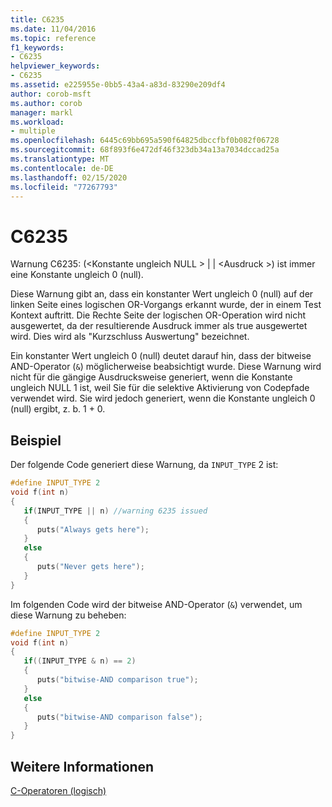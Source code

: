 ```yaml
---
title: C6235
ms.date: 11/04/2016
ms.topic: reference
f1_keywords:
- C6235
helpviewer_keywords:
- C6235
ms.assetid: e225955e-0bb5-43a4-a83d-83290e209df4
author: corob-msft
ms.author: corob
manager: markl
ms.workload:
- multiple
ms.openlocfilehash: 6445c69bb695a590f64825dbccfbf0b082f06728
ms.sourcegitcommit: 68f893f6e472df46f323db34a13a7034dccad25a
ms.translationtype: MT
ms.contentlocale: de-DE
ms.lasthandoff: 02/15/2020
ms.locfileid: "77267793"
---
```

# <a name="c6235"></a>C6235
Warnung C6235: (\<Konstante ungleich NULL > &#124; &#124; \<Ausdruck >) ist immer eine Konstante ungleich 0 (null).

 Diese Warnung gibt an, dass ein konstanter Wert ungleich 0 (null) auf der linken Seite eines logischen OR-Vorgangs erkannt wurde, der in einem Test Kontext auftritt. Die Rechte Seite der logischen OR-Operation wird nicht ausgewertet, da der resultierende Ausdruck immer als true ausgewertet wird. Dies wird als "Kurzschluss Auswertung" bezeichnet.

 Ein konstanter Wert ungleich 0 (null) deutet darauf hin, dass der bitweise AND-Operator (`&`) möglicherweise beabsichtigt wurde. Diese Warnung wird nicht für die gängige Ausdrucksweise generiert, wenn die Konstante ungleich NULL 1 ist, weil Sie für die selektive Aktivierung von Codepfade verwendet wird. Sie wird jedoch generiert, wenn die Konstante ungleich 0 (null) ergibt, z. b. 1 + 0.

## <a name="example"></a>Beispiel
 Der folgende Code generiert diese Warnung, da `INPUT_TYPE` 2 ist:

```cpp
#define INPUT_TYPE 2
void f(int n)
{
   if(INPUT_TYPE || n) //warning 6235 issued
   {
      puts("Always gets here");
   }
   else
   {
      puts("Never gets here");
   }
}
```

 Im folgenden Code wird der bitweise AND-Operator (`&`) verwendet, um diese Warnung zu beheben:

```cpp
#define INPUT_TYPE 2
void f(int n)
{
   if((INPUT_TYPE & n) == 2)
   {
      puts("bitwise-AND comparison true");
   }
   else
   {
      puts("bitwise-AND comparison false");
   }
}
```

## <a name="see-also"></a>Weitere Informationen
 [C-Operatoren (logisch)](/cpp/c-language/c-logical-operators)
